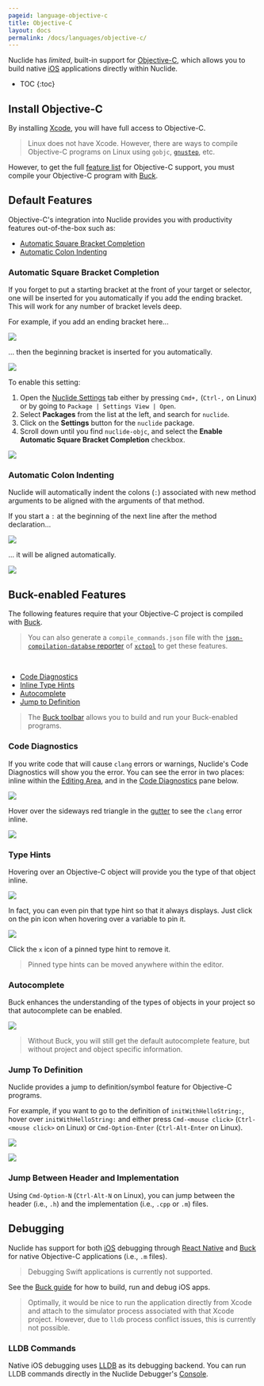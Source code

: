 ```yaml
---
pageid: language-objective-c
title: Objective-C
layout: docs
permalink: /docs/languages/objective-c/
---
```


Nuclide has *limited*, built-in support for
[Objective-C](https://developer.apple.com/library/mac/documentation/Cocoa/Conceptual/ProgrammingWithObjectiveC/Introduction/Introduction.html),
which allows you to build native [iOS](/docs/platforms/ios) applications directly within Nuclide.

* TOC
{:toc}

## Install Objective-C

By installing [Xcode](https://developer.apple.com/xcode/), you will have full access to Objective-C.

> Linux does not have Xcode. However, there are ways to compile Objective-C programs on Linux using
> `gobjc`, [`gnustep`](http://www.gnustep.org/), etc.

However, to get the full [feature list](#buck-enabled-features) for Objective-C support, you must
compile your Objective-C program with [Buck](http://buckbuild.com).

## Default Features

Objective-C's integration into Nuclide provides you with productivity features out-of-the-box such
as:

* [Automatic Square Bracket Completion](#default-features__automatic-square-bracket-completion)
* [Automatic Colon Indenting](#default-features__automatic-colon-indenting)

### Automatic Square Bracket Completion

If you forget to put a starting bracket at the front of your target or selector, one will be inserted
for you automatically if you add the ending bracket. This will work for any number of bracket
levels deep.

For example, if you add an ending bracket here...

![](/static/images/docs/language-objc-before-bracket-insert.png)

... then the beginning bracket is inserted for you automatically.

![](/static/images/docs/language-objc-after-bracket-insert.png)

To enable this setting:

1. Open the [Nuclide Settings](/docs/editor/basics/#preferences-pane) tab either by pressing `Cmd+,` (`Ctrl-,` on Linux) or by going to `Package | Settings View | Open`.  
2. Select **Packages** from the list at the left, and search for `nuclide`.  
3. Click on the **Settings** button for the `nuclide` package.  
4. Scroll down until you find `nuclide-objc`, and select the **Enable Automatic Square Bracket Completion** checkbox.

![](/static/images/docs/language-objc-auto-bracket-completion-setting.png)

### Automatic Colon Indenting

Nuclide will automatically indent the colons (`:`) associated with new method arguments to be
aligned with the arguments of that method.

If you start a `:` at the beginning of the next line after the method declaration...

![](/static/images/docs/language-objc-before-colon-indent.png)

... it will be aligned automatically.

![](/static/images/docs/language-objc-after-colon-indent.png)

## Buck-enabled Features

The following features require that your Objective-C project is compiled with [Buck](http://buckbuild.com).

> You can also generate a `compile_commands.json` file with the
> [`json-compilation-databse` reporter](https://github.com/facebook/xctool#included-reporters)
> of [`xctool`](https://github.com/facebook/xctool) to get these features.

<br/>

* [Code Diagnostics](#buck-enabled-features__code-diagnostics)
* [Inline Type Hints](#buck-enabled-features__type-hints)
* [Autocomplete](#buck-enabled-features__autocomplete)
* [Jump to Definition](#buck-enabled-features__jump-to-definition)

> The [Buck toolbar](/docs/features/buck) allows you to build and run your Buck-enabled programs.

### Code Diagnostics

If you write code that will cause `clang` errors or warnings, Nuclide's Code Diagnostics will show
you the error. You can see the error in two places: inline within the
[Editing Area](/docs/editor/basics/#editing-area), and in the [Code Diagnostics](/docs/editor/basics/#status-bar__code-diagnostics) pane below.

![](/static/images/docs/language-objc-code-diagnostics.png)

Hover over the sideways red triangle in the [gutter](/docs/editor/basics/#gutter) to see the `clang` error inline.

![](/static/images/docs/language-objc-lint-gutter.png)

### Type Hints

Hovering over an Objective-C object will provide you the type of that object inline.

![](/static/images/docs/language-objc-typehint.png)

In fact, you can even pin that type hint so that it always displays. Just click on the pin icon when hovering over a variable to pin it.

![](/static/images/docs/language-objc-pinned-typehint.png)

Click the `x` icon of a pinned type hint to remove it.

> Pinned type hints can be moved anywhere within the editor.

### Autocomplete

Buck enhances the understanding of the types of objects in your project so that autocomplete can be
enabled.

![](/static/images/docs/language-objc-autocomplete.png)

> Without Buck, you will still get the default autocomplete feature, but without project and object
> specific information.

### Jump To Definition

Nuclide provides a jump to definition/symbol feature for Objective-C programs.

For example, if you want to go to the definition of `initWithHelloString:`, hover over
`initWithHelloString:` and either press `Cmd-<mouse click>` (`Ctrl-<mouse click>` on Linux) or
`Cmd-Option-Enter` (`Ctrl-Alt-Enter` on Linux).

![](/static/images/docs/language-objc-jump-to-definition-link.png)

![](/static/images/docs/language-objc-jump-to-definition-result.png)

### Jump Between Header and Implementation

Using `Cmd-Option-N` (`Ctrl-Alt-N` on Linux), you can jump between the header (i.e., `.h`) and
the implementation (i.e., `.cpp` or `.m`) files.

## Debugging

Nuclide has support for both [iOS](/docs/platforms/ios) debugging through
[React Native](/docs/platforms/react-native/#debugging) and [Buck](http://buckbuild.com)
for native Objective-C applications (i.e., `.m` files).

> Debugging Swift applications is currently not supported.

See the [Buck guide](/docs/features/buck) for how to build, run and debug iOS apps.

> Optimally, it would be nice to run the application directly from Xcode and attach to the
> simulator process associated with that Xcode project. However, due to `lldb` process conflict
> issues, this is currently not possible.

### LLDB Commands

Native iOS debugging uses [LLDB](http://lldb.llvm.org/) as its debugging backend. You can run LLDB
commands directly in the Nuclide Debugger's [Console](/docs/features/debugger#basics__evaluation).
